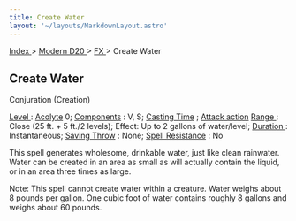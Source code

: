 ```yaml
---
title: Create Water
layout: '~/layouts/MarkdownLayout.astro'
---
```


[ Index ](/) > [ Modern D20 ](/modern.d20.srd) > [ FX ](/modern.d20.srd/fx) > Create Water

##  Create Water

Conjuration (Creation)

[ Level ](/modern.d20.srd/fx/level) : [ Acolyte](/modern.d20.srd/classes/advanced/acolyte) 0; [ Components](/modern.d20.srd/fx/components) : V, S; [ Casting Time](/modern.d20.srd/fx/casting.time) ; [ Attack action](/modern.d20.srd/combat/attack.actions) [ Range ](/modern.d20.srd/fx/range) :
Close (25 ft. + 5 ft./2 levels); Effect: Up to 2 gallons of water/level; [Duration ](/modern.d20.srd/fx/duration) : Instantaneous; [ Saving Throw](/modern.d20.srd/basics/saving.throws) : None; [ Spell Resistance](/modern.d20.srd/special.abilities/spell.resistance) : No

This spell generates wholesome, drinkable water, just like clean rainwater.
Water can be created in an area as small as will actually contain the liquid,
or in an area three times as large.

Note: This spell cannot create water within a creature. Water weighs about 8
pounds per gallon. One cubic foot of water contains roughly 8 gallons and
weighs about 60 pounds.

